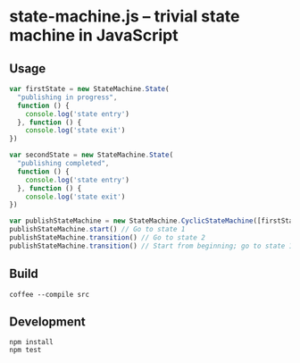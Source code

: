 # state-machine.js – trivial state machine in JavaScript

## Usage

````javascript
var firstState = new StateMachine.State(
  "publishing in progress",
  function () {
    console.log('state entry')
  }, function () {
    console.log('state exit')
})

var secondState = new StateMachine.State(
  "publishing completed",
  function () {
    console.log('state entry')
  }, function () {
    console.log('state exit')
})

var publishStateMachine = new StateMachine.CyclicStateMachine([firstState, secondState])
publishStateMachine.start() // Go to state 1
publishStateMachine.transition() // Go to state 2
publishStateMachine.transition() // Start from beginning; go to state 1
````

## Build

    coffee --compile src

## Development

    npm install
    npm test
